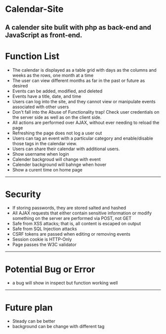 # Calendar-Site
A calender site bulit with php as back-end and JavaScript as front-end.
----
# Function List
  - The calendar is displayed as a table grid with days as the columns and weeks as the rows, one month at a time
  - The user can view different months as far in the past or future as desired 
  - Events can be added, modified, and deleted 
  - Events have a title, date, and time 
  - Users can log into the site, and they cannot view or manipulate events associated with other users 
  - Don't fall into the Abuse of Functionality trap! Check user credentials on the server side as well as on the client side.
  - All actions are performed over AJAX, without ever needing to reload the page 
  - Refreshing the page does not log a user out 
  - Users can tag an event with a particular category and enable/disable those tags in the calendar view. 
  - Users can share their calendar with additional users.
  - Show username when login
  - Calender backgroud will change with event
  - Calender background will bahnge when hover
  - Show a curent time on home page
----
# Security
  - If storing passwords, they are stored salted and hashed 
  - All AJAX requests that either contain sensitive information or modify something on the server are performed via POST, not GET 
  - Safe from XSS attacks; that is, all content is escaped on output 
  - Safe from SQL Injection attacks 
  - CSRF tokens are passed when editing or removing events 
  - Session cookie is HTTP-Only 
  - Page passes the W3C validator 
 ---
# Potential Bug or Error
  - a bug will show in inspect but function working well
 ---
# Future plan
  - Steady can be better
  - background can be change with different tag 
  
